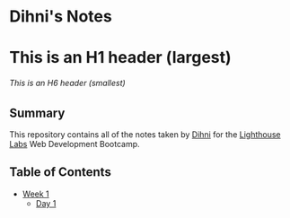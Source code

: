 # Dihni's Notes
# This is an H1 header (largest)
###### This is an H6 header (smallest)
## Summary
This repository contains all of the notes taken by [Dihni](https://github.com/dihnihassan) for the [Lighthouse Labs](https://www.lighthouselabs.ca/) Web Development Bootcamp.
## Table of Contents
* [Week 1](/Week_1)
  * [Day 1](?Week_1/Day_1)
  

